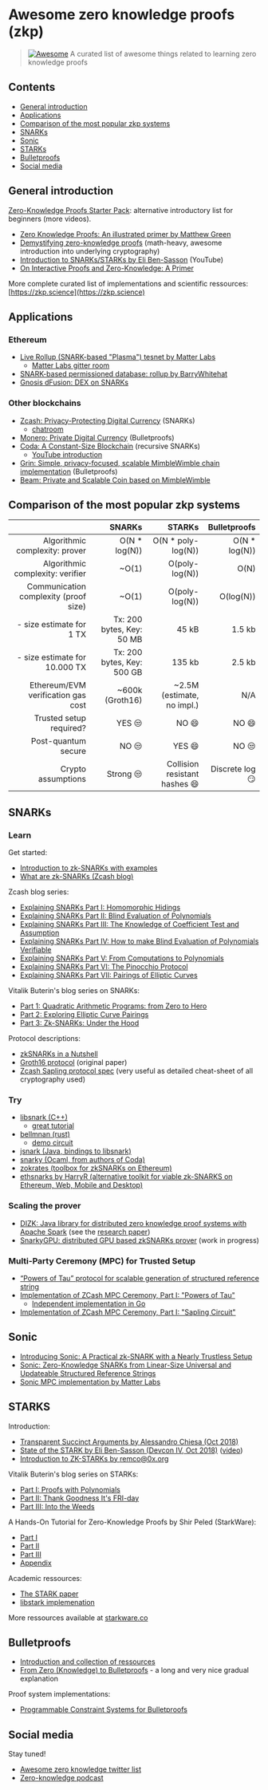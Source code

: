 # Awesome zero knowledge proofs (zkp)

> [![Awesome](https://awesome.re/badge.svg)](https://awesome.re)
> A curated list of awesome things related to learning zero knowledge proofs

## Contents

- [General introduction](#general-introduction)
- [Applications](#applications)
- [Comparison of the most popular zkp systems](#comparison-of-the-most-popular-zkp-systems)
- [SNARKs](#snarks)
- [Sonic](#sonic)
- [STARKs](#starks)
- [Bulletproofs](#bulletproofs)
- [Social media](#social-media)

## General introduction

[Zero-Knowledge Proofs Starter Pack](https://ethresear.ch/t/zero-knowledge-proofs-starter-pack/4519): alternative introductory list for beginners (more videos).

- [Zero Knowledge Proofs: An illustrated primer by Matthew Green](https://blog.cryptographyengineering.com/2014/11/27/zero-knowledge-proofs-illustrated-primer/)
- [Demystifying zero-knowledge proofs](https://docs.google.com/presentation/d/1gfB6WZMvM9mmDKofFibIgsyYShdf0RV_Y8TLz3k1Ls0/edit#slide=id.p) (math-heavy, awesome introduction into underlying cryptography)
- [Introduction to SNARKs/STARKs by Eli Ben-Sasson](https://www.youtube.com/watch?v=VUN35BC11Qw) (YouTube)
- [On Interactive Proofs and Zero-Knowledge: A Primer](https://medium.com/magicofc/interactive-proofs-and-zero-knowledge-b32f6c8d66c3)

More complete curated list of implementations and scientific ressources:
[https://zkp.science](https://zkp.science)

## Applications

### Ethereum

- [Live Rollup (SNARK-based "Plasma") tesnet by Matter Labs](https://medium.com/matter-labs/introducing-matter-testnet-502fab5a6f17)
  - [Matter Labs gitter room](https://gitter.im/matter_labs/community)
- [SNARK-based permissioned database: rollup by BarryWhitehat](https://github.com/barryWhiteHat/roll_up)
- [Gnosis dFusion: DEX on SNARKs](https://github.com/gnosis/dex-research/tree/master/dFusion)

### Other blockchains

- [Zcash: Privacy-Protecting Digital Currency](https://z.cash) (SNARKs)
  - [chatroom](https://chat.zcashcommunity.com/channel/zapps-wg)
- [Monero: Private Digital Currency](https://www.getmonero.org) (Bulletproofs)
- [Coda: A Constant-Size Blockchain](https://codaprotocol.com) (recursive SNARKs)
  - [YouTube introduction](https://www.youtube.com/watch?v=qCVACpgQSjo)
- [Grin: Simple, privacy-focused, scalable MimbleWimble chain implementation](http://grin-tech.org) (Bulletproofs)
- [Beam: Private and Scalable Coin based on MimbleWimble](https://www.beam.mw)

## Comparison of the most popular zkp systems

|                                       | SNARKs                     | STARKs                        | Bulletproofs    |
| ------------------------------------: | -------------------------: | ----------------------------: | --------------: |
| Algorithmic complexity: prover        | O(N * log(N))              | O(N * poly-log(N))            | O(N * log(N))   |
| Algorithmic complexity: verifier      | ~O(1)                      | O(poly-log(N))                | O(N)            |
| Communication complexity (proof size) | ~O(1)                      | O(poly-log(N))                | O(log(N))       |
| - size estimate for 1 TX              | Tx: 200 bytes, Key: 50 MB  | 45 kB                         | 1.5 kb          |
| - size estimate for 10.000 TX         | Tx: 200 bytes, Key: 500 GB | 135 kb                        | 2.5 kb          |
| Ethereum/EVM verification gas cost    | ~600k (Groth16)            | ~2.5M (estimate, no impl.)    | N/A             |
| Trusted setup required?               | YES :unamused:             | NO :smile:                    | NO :smile:      |
| Post-quantum secure                   | NO :unamused:              | YES :smile:                   | NO :unamused:   |
| Crypto assumptions                    | Strong :unamused:          | Collision resistant hashes :smile: | Discrete log :smirk: |

## SNARKs

### Learn

Get started:
- [Introduction to zk-SNARKs with examples](https://media.consensys.net/introduction-to-zksnarks-with-examples-3283b554fc3b)
- [What are zk-SNARKs (Zcash blog)](https://z.cash/technology/zksnarks)

Zcash blog series:
- [Explaining SNARKs Part I: Homomorphic Hidings](https://z.cash/blog/snark-explain/)
- [Explaining SNARKs Part II: Blind Evaluation of Polynomials](https://z.cash/blog/snark-explain2)
- [Explaining SNARKs Part III: The Knowledge of Coefficient Test and Assumption](https://z.cash/blog/snark-explain3/)
- [Explaining SNARKs Part IV: How to make Blind Evaluation of Polynomials Verifiable](https://z.cash/blog/snark-explain4)
- [Explaining SNARKs Part V: From Computations to Polynomials](https://z.cash/blog/snark-explain5/)
- [Explaining SNARKs Part VI: The Pinocchio Protocol](https://z.cash/blog/snark-explain6)
- [Explaining SNARKs Part VII: Pairings of Elliptic Curves](https://z.cash/blog/snark-explain7)

Vitalik Buterin's blog series on SNARKs:
- [Part 1: Quadratic Arithmetic Programs: from Zero to Hero](https://medium.com/@VitalikButerin/quadratic-arithmetic-programs-from-zero-to-hero-f6d558cea649)
- [Part 2: Exploring Elliptic Curve Pairings](https://medium.com/@VitalikButerin/exploring-elliptic-curve-pairings-c73c1864e627)
- [Part 3: Zk-SNARKs: Under the Hood](https://medium.com/@VitalikButerin/zk-snarks-under-the-hood-b33151a013f6)

Protocol descriptions:
- [zkSNARKs in a Nutshell](http://chriseth.github.io/notes/articles/zksnarks/zksnarks.pdf)
- [Groth16 protocol](https://eprint.iacr.org/2016/260.pdf) (original paper)
- [Zcash Sapling protocol spec](https://github.com/zcash/zips/blob/master/protocol/protocol.pdf) (very useful as detailed cheat-sheet of all cryptography used)

### Try

- [libsnark (C++)](https://github.com/scipr-lab/libsnark)
  - [great tutorial](https://github.com/christianlundkvist/libsnark-tutorial)
- [bellmnan (rust)](https://github.com/zkcrypto/bellman/)
  - [demo circuit](https://github.com/ebfull/bellman-demo)
- [jsnark (Java, bindings to libsnark)](https://github.com/akosba/jsnark)
- [snarky (Ocaml, from authors of Coda)](https://github.com/o1-labs/snarky)
- [zokrates (toolbox for zkSNARKs on Ethereum)](https://github.com/Zokrates/ZoKrates)
- [ethsnarks by HarryR (alternative toolkit for viable zk-SNARKS on Ethereum, Web, Mobile and Desktop)](https://github.com/HarryR/ethsnarks)

### Scaling the prover

- [DIZK: Java library for distributed zero knowledge proof systems with Apache Spark](https://github.com/scipr-lab/dizk) (see the [research paper](https://eprint.iacr.org/2018/691))
- [SnarkyGPU: distributed GPU based zkSNARKs prover](https://github.com/matterinc/snarkyGPU) (work in progress)

### Multi-Party Ceremony (MPC) for Trusted Setup

- [“Powers of Tau” protocol for scalable generation of structured reference string](https://eprint.iacr.org/2017/1050)
- [Implementation of ZCash MPC Ceremony, Part I: "Powers of Tau"](https://github.com/ebfull/powersoftau)
  - [Independent implementation in Go](https://github.com/FiloSottile/powersoftau/)
- [Implementation of ZCash MPC Ceremony, Part I: "Sapling Circuit"](https://github.com/zcash-hackworks/sapling-mpc)

## Sonic

- [Introducing Sonic: A Practical zk-SNARK with a Nearly Trustless Setup](https://www.benthamsgaze.org/2019/02/07/introducing-sonic-a-practical-zk-snark-with-a-nearly-trustless-setup/)
- [Sonic: Zero-Knowledge SNARKs from Linear-Size Universal and Updateable Structured Reference Strings](https://eprint.iacr.org/2019/099)
- [Sonic MPC implementation by Matter Labs](https://github.com/matter-labs/alpha_line)

## STARKS

Introduction:
- [Transparent Succinct Arguments by Alessandro Chiesa (Oct 2018)](https://gist.github.com/Haseeb-Qureshi/f552fdbbb649ed4bbfeb681beb4091e1)
- [State of the STARK by Eli Ben-Sasson (Devcon IV, Oct 2018)](https://drive.google.com/file/d/1Osa0MXu-04dfwn1YOSgN6CXOgWnsp-Tu/view) ([video](https://www.youtube.com/watch?v=1KSwVIZ82hs))
- [Introduction to ZK-STARKs by remco@0x.org](https://hackmd.io/s/rJHYnQ3Z4)

Vitalik Buterin's blog series on STARKs:
- [Part I: Proofs with Polynomials](https://vitalik.ca/general/2017/11/09/starks_part_1.html)
- [Part II: Thank Goodness It's FRI-day](https://vitalik.ca/general/2017/11/22/starks_part_2.html)
- [Part III: Into the Weeds](https://vitalik.ca/general/2018/07/21/starks_part_3.html)

A Hands-On Tutorial for Zero-Knowledge Proofs by Shir Peled (StarkWare):
- [Part I](http://www.shirpeled.com/2018/09/a-hands-on-tutorial-for-zero-knowledge.html)
- [Part II](http://www.shirpeled.com/2018/10/a-hands-on-tutorial-for-zero-knowledge.html)
- [Part III](http://www.shirpeled.com/2018/10/a-hands-on-tutorial-for-zero-knowledge_2.html)
- [Appendix](http://www.shirpeled.com/2018/10/a-hands-on-tutorial-for-zero-knowledge_4.html)

Academic ressources:
- [The STARK paper](https://eprint.iacr.org/2018/046.pdf)
- [libstark implemenation](https://github.com/elibensasson/libSTARK)

More ressources available at [starkware.co](https://www.starkware.co)

## Bulletproofs

- [Introduction and collection of ressources](https://crypto.stanford.edu/bulletproofs/)
- [From Zero (Knowledge) to Bulletproofs](https://joinmarket.me/blog/blog/from-zero-knowledge-proofs-to-bulletproofs-paper/) - a long and very nice gradual explanation

Proof system implementations:
- [Programmable Constraint Systems for Bulletproofs](https://medium.com/interstellar/programmable-constraint-systems-for-bulletproofs-365b9feb92f7)

## Social media

Stay tuned!

- [Awesome zero knowledge twitter list](https://twitter.com/gluk64/lists/awesome-zkp)
- [Zero-knowledge podcast](https://www.zeroknowledge.fm)
